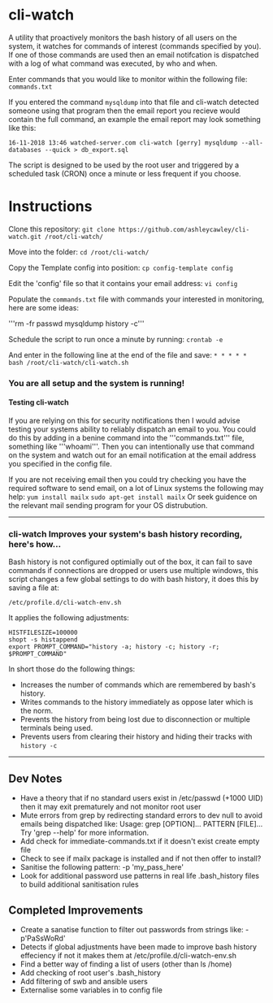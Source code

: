 # cli-watch

A utility that proactively monitors the bash history of all users on the system, it watches for commands of interest (commands specified by you). If one of those commands are used then an email notifcation is dispatched with a log of what command was executed, by who and when.

Enter commands that you would like to monitor within the following file:
```commands.txt```

If you entered the command ```mysqldump``` into that file and cli-watch detected someone using that program then the email report you recieve would contain the full command, an example the email report may look something like this:

```16-11-2018 13:46 watched-server.com cli-watch [gerry] mysqldump --all-databases --quick > db_export.sql```

The script is designed to be used by the root user and triggered by a scheduled task (CRON) once a minute or less frequent if you choose.


# Instructions

Clone this repository:
```git clone https://github.com/ashleycawley/cli-watch.git /root/cli-watch/```

Move into the folder:
```cd /root/cli-watch/```

Copy the Template config into position:
```cp config-template config```

Edit the 'config' file so that it contains your email address:
```vi config```

Populate the ```commands.txt``` file with commands your interested in monitoring, here are some ideas:

'''rm -fr
passwd
mysqldump
history -c'''

Schedule the script to run once a minute by running:
```crontab -e```

And enter in the following line at the end of the file and save:
```* * * * * bash /root/cli-watch/cli-watch.sh```

### You are all setup and the system is running!

#### Testing cli-watch
If you are relying on this for security notifications then I would advise testing your systems ability to reliably dispatch an email to you. You could do this by adding in a benine command into the '''commands.txt''' file, something like '''whoami'''. Then you can intentionally use that command on the system and watch out for an email notification at the email address you specified in the config file.

If you are not receiving email then you could try checking you have the required software to send email, on a lot of Linux systems the following may help:
```yum install mailx```
```sudo apt-get install mailx```
Or seek guidence on the relevant mail sending program for your OS distrubution.

---
### cli-watch Improves your system's bash history recording, here's how...

Bash history is not configured optimially out of the box, it can fail to save commands if connections are dropped or users use multiple windows, this script changes a few global settings to do with bash history, it does this by saving a file at:

```/etc/profile.d/cli-watch-env.sh```

It applies the following adjustments:

```
HISTFILESIZE=100000
shopt -s histappend
export PROMPT_COMMAND="history -a; history -c; history -r; $PROMPT_COMMAND"
```
In short those do the following things:
- Increases the number of commands which are remembered by bash's history.
- Writes commands to the history immediately as oppose later which is the norm.
- Prevents the history from being lost due to disconnection or multiple terminals being used.
- Prevents users from clearing their history and hiding their tracks with ```history -c```

---

## Dev Notes
* Have a theory that if no standard users exist in /etc/passwd (+1000 UID) then it may exit prematurely and not monitor root user
* Mute errors from grep by redirecting standard errors to dev null to avoid emails being dispatched like:
Usage: grep [OPTION]... PATTERN [FILE]...
Try 'grep --help' for more information.
* Add check for immediate-commands.txt if it doesn't exist create empty file
* Check to see if mailx package is installed and if not then offer to install?
* Sanitise the following pattern: -p 'my_pass_here'
* Look for additional password use patterns in real life .bash_history files to build additional sanitisation rules

## Completed Improvements
* Create a sanatise function to filter out passwords from strings like:
-p'PaSsWoRd'
* Detects if global adjustments have been made to improve bash history effeciency if not it makes them at /etc/profile.d/cli-watch-env.sh
* Find a better way of finding a list of users (other than ls /home)
* Add checking of root user's .bash_history
* Add filtering of swb and ansible users
* Externalise some variables in to config file
